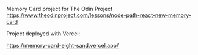 Memory Card project for The Odin Project 
https://www.theodinproject.com/lessons/node-path-react-new-memory-card

Project deployed with Vercel:

https://memory-card-eight-sand.vercel.app/